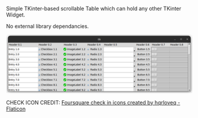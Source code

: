 Simple TKinter-based scrollable Table which can hold any other TKinter Widget.

No external library dependancies.

![Screenshot](./screenshot.png)

CHECK ICON CREDIT: <a href="https://www.flaticon.com/free-icons/foursquare-check-in" title="foursquare check in icons">Foursquare check in icons created by hqrloveq - Flaticon</a>
